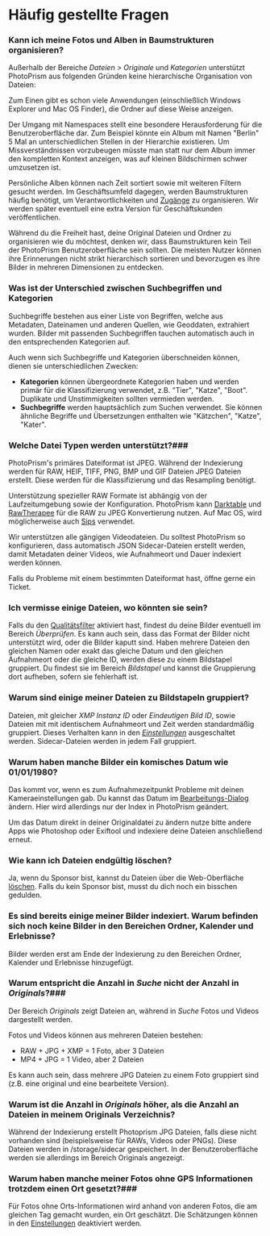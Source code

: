 # Häufig gestellte Fragen

### Kann ich meine Fotos und Alben in Baumstrukturen organisieren? ###
Außerhalb der Bereiche *Dateien > Originale* und *Kategorien* unterstützt PhotoPrism aus folgenden Gründen keine hierarchische Organisation von Dateien:


Zum Einen gibt es schon viele Anwendungen (einschließlich Windows Explorer und Mac OS Finder), die Ordner auf diese Weise anzeigen.

Der Umgang mit Namespaces stellt eine besondere Herausforderung für die Benutzeroberfläche dar.
Zum Beispiel könnte ein Album mit Namen "Berlin" 5 Mal an unterschiedlichen Stellen in der Hierarchie existieren.
Um Missverständnissen vorzubeugen müsste man statt nur dem Album immer den kompletten Kontext anzeigen, was auf kleinen Bildschirmen schwer umzusetzen ist.

Persönliche Alben können nach Zeit sortiert sowie mit weiteren Filtern gesucht werden.
Im Geschäftsumfeld dagegen, werden Baumstrukturen häufig benötigt, um Verantwortlichkeiten und [Zugänge](https://github.com/photoprism/photoprism/issues/455#issuecomment-675859270) zu organisieren.
Wir werden später eventuell eine extra Version für Geschäftskunden veröffentlichen.

Während du die Freiheit hast, deine Original Dateien und Ordner zu organisieren wie du möchtest, denken wir, dass Baumstrukturen kein Teil der PhotoPrism 
Benutzeroberfläche sein sollten.
Die meisten Nutzer können ihre Erinnerungen nicht strikt hierarchisch sortieren und bevorzugen es ihre Bilder in mehreren Dimensionen zu entdecken.

### Was ist der Unterschied zwischen Suchbegriffen und Kategorien ###
Suchbegriffe bestehen aus einer Liste von Begriffen, welche aus Metadaten, Dateinamen und anderen Quellen, wie Geoddaten, extrahiert wurden.
Bilder mit passenden Suchbegriffen tauchen automatisch auch in den entsprechenden Kategorien auf.

Auch wenn sich Suchbegriffe und Kategorien überschneiden können, dienen sie unterschiedlichen Zwecken:

* **Kategorien** können übergeordnete Kategorien haben und werden primär für die Klassifizierung verwendet, z.B. "Tier", "Katze", "Boot".
Duplikate und Unstimmigkeiten sollten vermieden werden.
* **Suchbegriffe** werden hauptsächlich zum Suchen verwendet. Sie können ähnliche Begriffe und Übersetzungen enthalten wie "Kätzchen", "Katze", "Kater".

### Welche Datei Typen werden unterstützt?###

PhotoPrism's primäres Dateiformat ist JPEG.
Während der Indexierung werden für RAW, HEIF, TIFF, PNG, BMP und GIF Dateien JPEG Dateien erstellt.
Diese werden für die Klassifizierung und das Resampling benötigt.

Unterstützung spezieller RAW Formate ist abhängig von der Laufzeitumgebung sowie der Konfiguration. 
PhotoPrism kann [Darktable](https://www.darktable.org/) und [RawTherapee](https://rawtherapee.com/) für die RAW zu JPEG Konvertierung nutzen. 
Auf Mac OS, wird möglicherweise auch [Sips](https://ss64.com/osx/sips.html) verwendet.

Wir unterstützen alle gängigen Videodateien.
Du solltest PhotoPrism so konfigurieren, dass automatisch JSON Sidecar-Dateien erstellt werden, damit Metadaten deiner Videos, wie Aufnahmeort und Dauer indexiert werden können.

Falls du Probleme mit einem bestimmten Dateiformat hast, öffne gerne ein Ticket.

### Ich vermisse einige Dateien, wo könnten sie sein? ###
Falls du den [Qualitätsfilter](organize/review.md) aktiviert hast, findest du deine Bilder eventuell im Bereich *Überprüfen*.
Es kann auch sein, dass das Format der Bilder nicht unterstützt wird, oder die Bilder kaputt sind.
Haben mehrere Dateien den gleichen Namen oder exakt das gleiche Datum und den gleichen Aufnahmeort oder die gleiche ID,
werden diese zu einem Bildstapel gruppiert. Du findest sie im Bereich *Bildstapel* und kannst die Gruppierung dort aufheben, sofern sie fehlerhaft ist.

### Warum sind einige meiner Dateien zu Bildstapeln gruppiert? ###
Dateien, mit gleicher *XMP Instanz ID* oder *Eindeutigen Bild ID*, sowie Dateien mit mit identischem Aufnahmeort und Zeit werden standardmäßig gruppiert.
Dieses Verhalten kann in den [*Einstellungen*](settings/library.md) ausgeschaltet werden. 
Sidecar-Dateien werden in jedem Fall gruppiert.

### Warum haben manche Bilder ein komisches Datum wie 01/01/1980? ###
Das kommt vor, wenn es zum Aufnahmezeitpunkt Probleme mit deinen Kameraeinstellungen gab.
Du kannst das Datum im [Bearbeitungs-Dialog](organize/edit.md) ändern. Hier wird allerdings nur der Index in PhotoPrism geändert.

Um das Datum direkt in deiner Originaldatei zu ändern nutze bitte andere Apps wie Photoshop oder Exiftool und indexiere deine Dateien anschließend erneut.

### Wie kann ich Dateien endgültig löschen? ###
Ja, wenn du Sponsor bist, kannst du Dateien über die Web-Oberfläche [löschen](./organize/delete.md). Falls du kein Sponsor bist, musst du dich noch ein bisschen gedulden.

### Es sind bereits einige meiner Bilder indexiert. Warum befinden sich noch keine Bilder in den Bereichen Ordner, Kalender und Erlebnisse? ###
Bilder werden erst am Ende der Indexierung zu den Bereichen Ordner, Kalender und Erlebnisse hinzugefügt.

### Warum entspricht die Anzahl in *Suche* nicht der Anzahl in *Originals*?###
Der Bereich *Originals* zeigt Dateien an, während in *Suche* Fotos und Videos dargestellt werden.

Fotos und Videos können aus mehreren Dateien bestehen:

* RAW + JPG + XMP = 1 Foto, aber 3 Dateien
* MP4 + JPG = 1 Video, aber 2 Dateien

Es kann auch sein, dass mehrere JPG Dateien zu einem Foto gruppiert sind (z.B. eine original und eine bearbeitete Version).

### Warum ist die Anzahl in *Originals* höher, als die Anzahl an Dateien in meinem Originals Verzeichnis? ###
Während der Indexierung erstellt Photoprism JPG Dateien, falls diese nicht vorhanden sind (beispielsweise für RAWs, Videos oder PNGs).
Diese Dateien werden in /storage/sidecar gespeichert. In der Benutzeroberfläche werden sie allerdings im Bereich Originals angezeigt.

### Warum haben manche meiner Fotos ohne GPS Informationen trotzdem einen Ort gesetzt?###
Für Fotos ohne Orts-Informationen wird anhand von anderen Fotos, die am gleichen Tag gemacht wurden, ein Ort geschätzt. 
Die Schätzungen können in den [Einstellungen](./settings/general.md) deaktiviert werden.
